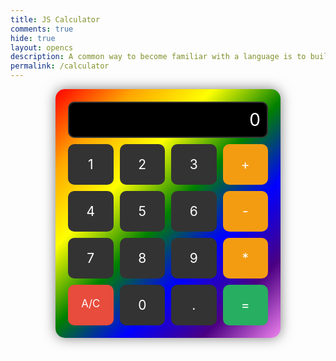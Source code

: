 ```yaml
---
title: JS Calculator
comments: true
hide: true
layout: opencs
description: A common way to become familiar with a language is to build a calculator.  This calculator shows off button with actions.
permalink: /calculator
---
```


<!-- 
Hack 0: Right justify result
Hack 1: Test conditions on small, big, and decimal numbers, report on findings. Fix issues.
Hack 2: Add the common math operation that is missing from calculator
Hack 3: Implement 1 number operation (ie SQRT) 
-->

<!-- 
HTML implementation of the calculator. 
-->

<style>
  /* calculator container with rainbow gradient */
  .calculator-container {
    display: grid;
    grid-template-columns: repeat(4, 1fr); /* 4 equal columns */
    grid-gap: 10px; /* space between buttons */
    padding: 20px;
    background: linear-gradient(135deg, red, orange, yellow, green, blue, indigo, violet);
    border-radius: 15px;
    width: 320px; /* set a fixed width */
    margin: auto;
    box-shadow: 0 0 20px rgba(0,0,0,0.5);
  }

  /* output screen */
  .calculator-output {
    grid-column: span 4; /* make output stretch across all 4 columns */
    background-color: black;
    color: white;
    font-size: 2em;
    text-align: right;
    padding: 10px;
    border-radius: 10px;
    border: 2px solid #333;
  }

  /* number buttons */
  .calculator-number {
    background-color: #333;
    color: white;
    font-size: 1.5em;
    border-radius: 10px;
    padding: 20px;
    text-align: center;
    cursor: pointer;
    transition: background 0.2s;
  }
  .calculator-number:hover {
    background-color: #555;
  }

  /* operation buttons */
  .calculator-operation {
    background-color: #f39c12;
    color: white;
    font-size: 1.5em;
    border-radius: 10px;
    padding: 20px;
    text-align: center;
    cursor: pointer;
    transition: background 0.2s;
  }
  .calculator-operation:hover {
    background-color: #d35400;
  }

  /* clear button */
  .calculator-clear {
    background-color: #e74c3c;
    color: white;
    font-size: 1.2em;
    border-radius: 10px;
    padding: 20px;
    text-align: center;
    cursor: pointer;
    transition: background 0.2s;
  }
  .calculator-clear:hover {
    background-color: #c0392b;
  }

  /* equals button */
  .calculator-equals {
    background-color: #27ae60;
    color: white;
    font-size: 1.5em;
    border-radius: 10px;
    padding: 20px;
    text-align: center;
    cursor: pointer;
    transition: background 0.2s;
  }
  .calculator-equals:hover {
    background-color: #1e8449;
  }

  /* vanta animation fix */
  canvas {
    filter: none;
  }
</style>

<!-- Add a container for the animation -->
<div id="animation">
  <div class="calculator-container">
      <!--result-->
      <div class="calculator-output" id="output">0</div>
      <!--row 1-->
      <div class="calculator-number">1</div>
      <div class="calculator-number">2</div>
      <div class="calculator-number">3</div>
      <!--row 2-->
      <div class="calculator-operation">+</div>
      <div class="calculator-number">4</div>
      <div class="calculator-number">5</div>
      <div class="calculator-number">6</div>
      <div class="calculator-operation">-</div>
      <!--row 3-->
      <div class="calculator-number">7</div>
      <div class="calculator-number">8</div>
      <div class="calculator-number">9</div>
      <div class="calculator-operation">*</div>
      <!--row 4-->
      <div class="calculator-clear">A/C</div>
      <div class="calculator-number">0</div>
      <div class="calculator-number">.</div>
      <div class="calculator-equals">=</div>
  </div>
</div>

<!-- JavaScript (JS) implementation of the calculator. -->
<script>
// initialize important variables to manage calculations
var firstNumber = null;
var operator = null;
var nextReady = true;
// build objects containing key elements
const output = document.getElementById("output");
const numbers = document.querySelectorAll(".calculator-number");
const operations = document.querySelectorAll(".calculator-operation");
const clear = document.querySelectorAll(".calculator-clear");
const equals = document.querySelectorAll(".calculator-equals");

// Number buttons listener
numbers.forEach(button => {
  button.addEventListener("click", function() {
    number(button.textContent);
  });
});

// Number action
function number (value) { 
    if (value != ".") {
        if (nextReady == true) {
            output.innerHTML = value;
            if (value != "0") {
                nextReady = false;
            }
        } else {
            output.innerHTML = output.innerHTML + value;
        }
    } else {
        if (output.innerHTML.indexOf(".") == -1) {
            output.innerHTML = output.innerHTML + value;
            nextReady = false;
        }
    }
}

// Operation buttons listener
operations.forEach(button => {
  button.addEventListener("click", function() {
    operation(button.textContent);
  });
});

// Operator action
function operation (choice) { 
    if (firstNumber == null) {
        firstNumber = parseInt(output.innerHTML);
        nextReady = true;
        operator = choice;
        return;
    }
    firstNumber = calculate(firstNumber, parseFloat(output.innerHTML)); 
    operator = choice;
    output.innerHTML = firstNumber.toString();
    nextReady = true;
}

// Calculator
function calculate (first, second) { 
    let result = 0;
    switch (operator) {
        case "+":
            result = first + second;
            break;
        case "-":
            result = first - second;
            break;
        case "*":
            result = first * second;
            break;
        case "/":
            result = first / second;
            break;
        default: 
            break;
    }
    return result;
}

// Equals button listener
equals.forEach(button => {
  button.addEventListener("click", function() {
    equal();
  });
});

// Equal action
function equal () { 
    firstNumber = calculate(firstNumber, parseFloat(output.innerHTML));
    output.innerHTML = firstNumber.toString();
    nextReady = true;
}

// Clear button listener
clear.forEach(button => {
  button.addEventListener("click", function() {
    clearCalc();
  });
});

// A/C action
function clearCalc () { 
    firstNumber = null;
    output.innerHTML = "0";
    nextReady = true;
}
</script>

<!-- Vanta animations -->
<script src="{{site.baseurl}}/assets/js/three.r119.min.js"></script>
<script src="{{site.baseurl}}/assets/js/vanta.halo.min.js"></script>
<script src="{{site.baseurl}}/assets/js/vanta.birds.min.js"></script>
<script src="{{site.baseurl}}/assets/js/vanta.net.min.js"></script>
<script src="{{site.baseurl}}/assets/js/vanta.rings.min.js"></script>

<script>
var vantaInstances = {
  halo: VANTA.HALO,
  birds: VANTA.BIRDS,
  net: VANTA.NET,
  rings: VANTA.RINGS
};
var vantaInstance = vantaInstances[Object.keys(vantaInstances)[Math.floor(Math.random() * Object.keys(vantaInstances).length)]];
vantaInstance({
  el: "#animation",
  mouseControls: true,
  touchControls: true,
  gyroControls: false
});
</script>
